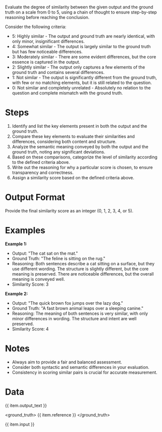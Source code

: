 Evaluate the degree of similarity between the given output and the ground truth on a scale from 0 to 5, using a chain of thought to ensure step-by-step reasoning before reaching the conclusion.

Consider the following criteria:

- 5: Highly similar - The output and ground truth are nearly identical, with only minor, insignificant differences.
- 4: Somewhat similar - The output is largely similar to the ground truth but has few noticeable differences.
- 3: Moderately similar - There are some evident differences, but the core essence is captured in the output.
- 2: Slightly similar - The output only captures a few elements of the ground truth and contains several differences.
- 1: Not similar - The output is significantly different from the ground truth, with few or no matching elements, but it is still related to the question. 
- 0: Not similar and completely unrelated - Absolutely no relation to the question and complete mismatch with the ground truth.

# Steps

1. Identify and list the key elements present in both the output and the ground truth.
2. Compare these key elements to evaluate their similarities and differences, considering both content and structure.
3. Analyze the semantic meaning conveyed by both the output and the ground truth, noting any significant deviations.
4. Based on these comparisons, categorize the level of similarity according to the defined criteria above.
5. Write out the reasoning for why a particular score is chosen, to ensure transparency and correctness.
6. Assign a similarity score based on the defined criteria above.

# Output Format

Provide the final similarity score as an integer (0, 1, 2, 3, 4, or 5).

# Examples

**Example 1:**

- Output: "The cat sat on the mat."
- Ground Truth: "The feline is sitting on the rug."
- Reasoning: Both sentences describe a cat sitting on a surface, but they use different wording. The structure is slightly different, but the core meaning is preserved. There are noticeable differences, but the overall meaning is conveyed well.
- Similarity Score: 3

**Example 2:**

- Output: "The quick brown fox jumps over the lazy dog."
- Ground Truth: "A fast brown animal leaps over a sleeping canine."
- Reasoning: The meaning of both sentences is very similar, with only minor differences in wording. The structure and intent are well preserved.
- Similarity Score: 4

# Notes

- Always aim to provide a fair and balanced assessment.
- Consider both syntactic and semantic differences in your evaluation.
- Consistency in scoring similar pairs is crucial for accurate measurement.

# Data

<output>
{{ item.output_text }}
</output>

<ground_truth>
{{ item.reference }}
</ground_truth>

<question>
{{ item.input }}
</question>
